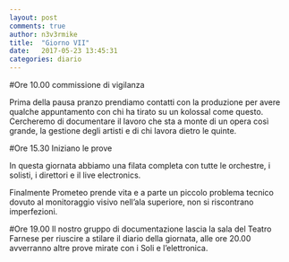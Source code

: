 ```yaml
---
layout: post
comments: true
author: n3v3rmike
title:  "Giorno VII"
date:   2017-05-23 13:45:31
categories: diario
---
```


#Ore 10.00 commissione di vigilanza

Prima della pausa pranzo prendiamo contatti con la produzione per avere qualche appuntamento con chi ha tirato su un kolossal come questo. Cercheremo di documentare il lavoro che sta a monte di un opera così grande, la gestione degli artisti e di chi lavora dietro le quinte.


#Ore 15.30 Iniziano le prove

In questa giornata abbiamo una filata completa con tutte le orchestre, i solisti, i direttori e il live electronics.

Finalmente Prometeo prende vita e a parte un piccolo problema tecnico dovuto al monitoraggio visivo nell’ala superiore, non si riscontrano imperfezioni.

#Ore 19.00 Il nostro gruppo di documentazione lascia la sala del Teatro Farnese per riuscire a stilare il diario della giornata, alle ore 20.00 avverranno altre prove mirate con i Soli e l’elettronica.
